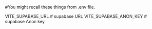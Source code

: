 

#You might recall these things from .env file. 

VITE_SUPABASE_URL # supabase URL
VITE_SUPABASE_ANON_KEY # supabase Anon key
